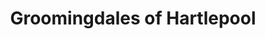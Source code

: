 ---
title: "Groomingdales of Hartlepool"
url: /hartlepool/groomingdales-of-hartlepool/
shop: Tiersalon
---